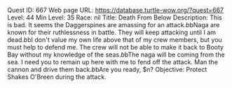 Quest ID: 667
Web page URL: https://database.turtle-wow.org/?quest=667
Level: 44
Min Level: 35
Race: nil
Title: Death From Below
Description: This is bad. It seems the Daggerspines are amassing for an attack.$b$bNaga are known for their ruthlessness in battle. They will keep attacking until I am dead.$b$bI don't value my own life above that of my crew members, but you must help to defend me. The crew will not be able to make it back to Booty Bay without my knowledge of the seas.$b$bThe naga will be coming from the sea. I need you to remain up here with me to fend off the attack. Man the cannon and drive them back.$b$bAre you ready, $n?
Objective: Protect Shakes O'Breen during the attack.
